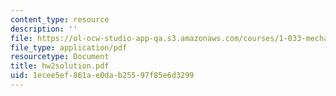 ```yaml
---
content_type: resource
description: ''
file: https://ol-ocw-studio-app-qa.s3.amazonaws.com/courses/1-033-mechanics-of-material-systems-an-energy-approach-fall-2003/1ecee5ef861ae0dab25597f85e6d3299_hw2solution.pdf
file_type: application/pdf
resourcetype: Document
title: hw2solution.pdf
uid: 1ecee5ef-861a-e0da-b255-97f85e6d3299
---
```

